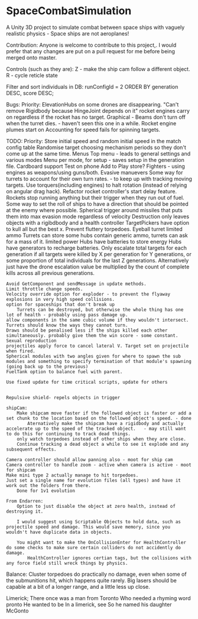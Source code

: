 # SpaceCombatSimulation
A Unity 3D project to simulate combat between space ships with vaguely realistic physics - Space ships are not aeroplanes!

Contribution:
Anyone is welcome to contribute to this project,. I would prefer that any changes are put on a pull request for me before being merged onto master.

Controls (such as they are):
Z - make the ship cam follow a different object.
R - cycle reticle state

Filter and sort individuals in DB:
    runConfigId = 2 ORDER BY generation DESC, score DESC;

Bugs:
    Priority:
        ElevationHubs on some drones are disappearing.
        "Can't remove Rigidbody because HingeJoint depends on it"
        rocket engines carry on regardless if the rocket has no target.
    Graphical - Beams don't turn off when the turret dies. - haven't seen this one in a while.
    Rocket engine plumes start on
    Accounting for speed fails for spinning targets.
    

TODO:
    Priority:
        Store initial speed and random initial speed in the match config table
        Randomise target choosing mechanism periods so they don't come up at the same time.
        Menus
            Top menu - leads to general settings and various modes
            Menu per mode, for setup - saves setup in the generation file.
        Cardboard support
        Test on phone
        Add to Play store?
        Fighters - using engines as weapons/using guns/both.
        Evasive manuevers
        Some way for turrets to account for their own turn rates. - to keep up with tracking moving targets.
        Use torquers(including engines) to halt rotation (instead of relying on angular drag hack).
        Refactor rocket controller's start delay feature.
        Rockets stop running anything but their trigger when they run out of fuel.
        Some way to set the roll of ships to have a direction that should be pointed at the enemy where possible.
        Spherical trigger around missiles that puts them into max evasion mode regardless of velocity
        Destruction only leaves objects with a rigibdbody and a health controller
        TargetPickers have option to kull all but the best x.
        Prevent fluttery torpedoes.
        Eyeball turret
        limited ammo
            Turrets can store some
            hubs contain generic ammo, turrets can ask for a mass of it.
        limited power
            Hubs have batteries to store energy
            Hubs have generators to recharge batteries.
        Only escalate total targets for each generation if all targets were killed by X per generation for Y generations, or some proportion of total individuals for the last Z generations.
            Alternatively just have the drone escalation value be multiplied by the count of complete kills across all previous generations.


    Avoid GetComponent and sendMessage in update methods.
    Limit throttle change speeds.
    Velocity override option for exploder - to prevent the flyaway explosions in very high speed collisions.
    option for spaceships that don't break up   
        Turrets can be destroyed, but otherwise the whole thing has one lot of health - probably using pass damage up.
    allow components in the same cubic volume if they wouldn't intersect.
    Turrets should know the ways they cannot turn.
    Draws should be penalised less if the ships killed each other simultaneously. probably give them the win score - some constant.
    Sexual reproduction
    projectiles apply force to cancel lateral V. Target set on projectile when fired.
    Spherical modules with two angles given for where to spawn the sub modules and something to specify termination of that module's spawning (going back up to the previous)
    FuelTank option to balance fuel with parent.

    Use fixed update for time critical scripts, update for others


    Repulsive shield- repels objects in trigger

    shipCam:
        Make shipcam move faster if the followed object is faster or add a set chunk to the location based on the followed object's speed. - done
            Aternatively make the shipcam have a rigidbody and actually accelerate up to the speed of the tracked object.   - may still want to do this for continuing to track dead things.
        only watch torpedoes instead of other ships when they are close.
        Continue tracking a dead object a while to see it explode and any subsequent effects.

    Camera controller should allow panning also - moot for ship cam
    Camera controller to handle zoom - active when camera is active - moot for shipcam
    Make mini type 2 actually manage to hit torpedoes.
    Just set a single name for evolution files (all types) and have it work out the folders from there.
        Done for 1v1 evolution

    From Endarren:
        Option to just disable the object at zero health, instead of destroying it.

        I would suggest using Scriptable Objects to hold data, such as projectile speed and damage. This would save memory, since you wouldn't have duplicate data in objects.

        You might want to make the OnCollisionEnter for HealthController do some checks to make sure certain colliders do not accidently do damage.
            HealthController ignores certian tags, but the collisions with any force field still wreck things by physics.

Balance:
    Cluster torpedoes do practically no damage, even when some of the submunitions hit, which happens quite rarely.
    Big lasers should be capable at a bit of a longer range, and a little less up close.

Limerick;
There once was a man from Toronto
Who needed a rhyming word pronto
He wanted to be 
In a limerick, see
So he named his daughter McGonto